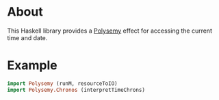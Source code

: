 # About

This Haskell library provides a [Polysemy] effect for accessing the current
time and date.

# Example

```haskell
import Polysemy (runM, resourceToIO)
import Polysemy.Chronos (interpretTimeChrons)
```

[Polysemy]: https://hackage.haskell.org/package/polysemy
